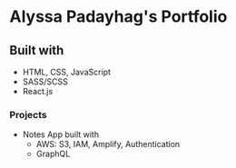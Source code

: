 # Alyssa Padayhag's Portfolio
## Built with
- HTML, CSS, JavaScript
- SASS/SCSS
- React.js

### Projects
- Notes App built with
    - AWS: S3, IAM, Amplify, Authentication
    - GraphQL